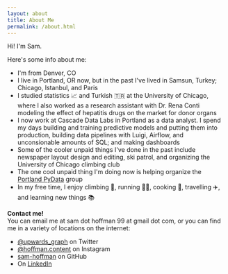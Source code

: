```yaml
---
layout: about
title: About Me
permalink: /about.html
---
```



Hi! I'm Sam.  
  
  
Here's some info about me:
 * I'm from Denver, CO
 * I live in Portland, OR now, but in the past I've lived in Samsun, Turkey; Chicago, Istanbul, and Paris
 * I studied statistics 📈 and Turkish 🇹🇷 at the University of Chicago, where I also worked as a research assistant with Dr. Rena Conti modeling the effect of hepatitis drugs on the market for donor organs
 * I now work at Cascade Data Labs in Portland as a data analyst. I spend my days building and training predictive models and putting them into production, building data pipelines with Luigi, Airflow, and unconsionable amounts of SQL; and making dashboards
 * Some of the cooler unpaid things I've done in the past include newspaper layout design and editing, ski patrol, and organizing the University of Chicago climbing club
 * The one cool unpaid thing I'm doing now is helping organize the [Portland PyData](https://pdx.pydata.org) group
 * In my free time, I enjoy climbing 🧗, running 🏃‍♀️, cooking 🍪, travelling ✈️, and learning new things 📚

<strong id="contact">Contact me!</strong><br>
You can email me at sam dot hoffman 99 at gmail dot com, or you can find me in a variety of locations on the internet:
 * [@upwards_graph](https://twitter.com/upwards_graph) on Twitter
 * [@hoffman.content](https://www.instagram.com/hoffman.content/) on Instagram
 * [sam-hoffman](https://github.com/sam-hoffman) on GitHub
 * On [LinkedIn](https://www.linkedin.com/in/sam-hoffman-0a6316b7/)